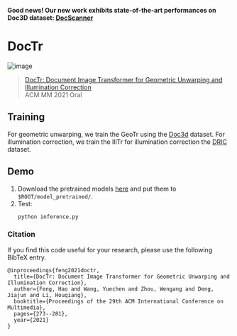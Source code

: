 **Good news! Our new work exhibits state-of-the-art performances on Doc3D dataset: [DocScanner](https://arxiv.org/pdf/2110.14968.pdf)**

# DocTr

![image](https://user-images.githubusercontent.com/50725551/136645513-da99ddb1-4fa4-49a8-8891-6c546b7f782c.png)

> [DocTr: Document Image Transformer for Geometric Unwarping and Illumination Correction](https://arxiv.org/pdf/2110.12942.pdf)  
> ACM MM 2021 Oral


## Training
For geometric unwarping, we train the GeoTr using the [Doc3d](https://github.com/fh2019ustc/doc3D-dataset) dataset.
For illumination correction, we train the IllTr for illumination correction the [DRIC](https://github.com/xiaoyu258/DocProj) dataset.


## Demo 
1. Download the pretrained models [here](https://drive.google.com/drive/folders/1eZRxnRVpf5iy3VJakJNTKWw5Zk9g-F_0?usp=sharing) and put them to `$ROOT/model_pretrained/`.
2. Test:
    ```
    python inference.py
    ```
    
### Citation

If you find this code useful for your research, please use the following BibTeX entry.

```
@inproceedings{feng2021doctr,
  title={DocTr: Document Image Transformer for Geometric Unwarping and Illumination Correction},
  author={Feng, Hao and Wang, Yuechen and Zhou, Wengang and Deng, Jiajun and Li, Houqiang},
  booktitle={Proceedings of the 29th ACM International Conference on Multimedia},
  pages={273--281},
  year={2021}
}
```
